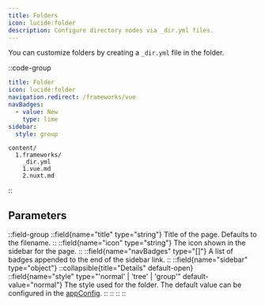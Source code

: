 ```yaml
---
title: Folders
icon: lucide:folder
description: Configure directory nodes via _dir.yml files.
---
```


You can customize folders by creating a `_dir.yml` file in the folder.

::code-group
```yml [_dir.yml]
title: Folder
icon: lucide:folder
navigation.redirect: /frameworks/vue
navBadges:
  - value: New
    type: lime
sidebar:
  style: group
```
```[Directory structure]
content/
  1.frameworks/
    _dir.yml
    1.vue.md
    2.nuxt.md
```
::

## Parameters

::field-group
  ::field{name="title" type="string"}
  Title of the page. Defaults to the filename.
  ::
  ::field{name="icon" type="string"}
  The icon shown in the sidebar for the page.
  ::
  ::field{name="navBadges" type="[]"}
  A list of badges appended to the end of the sidebar link.
  ::
  ::field{name="sidebar" type="object"}
    ::collapsible{title="Details" default-open}
      ::field{name="style" type="'normal' | 'tree' | 'group'" default-value="normal"}
      The style used for the folder. The default value can be configured in the [appConfig](/api/configuration/shadcn-docs#aside).
      ::
    ::
  ::
::
